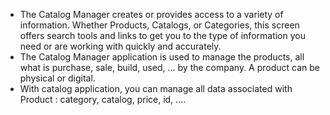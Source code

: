 - The Catalog Manager creates or provides access to a variety of information. Whether Products, Catalogs, or Categories, this screen offers search tools and links to get you to the type of information you need or are working with quickly and accurately.
- The Catalog Manager application is used to manage the products, all what is purchase, sale, build, used, …​ by the company. A product can be physical or digital.
- With catalog application, you can manage all data associated with Product : category, catalog, price, id, …​.